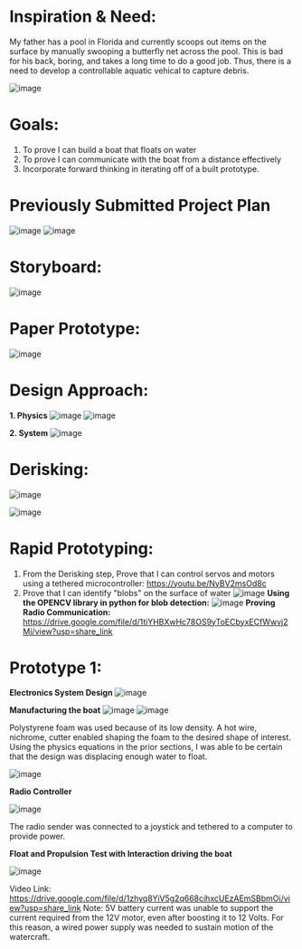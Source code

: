 # Inspiration & Need:

My father has a pool in Florida and currently scoops out items on the surface by manually swooping a butterfly net across the pool. This is bad for his back, boring, and takes a long time to do a good job. Thus, there is a need to develop a controllable aquatic vehical to capture debris.

![image](https://user-images.githubusercontent.com/30520534/206319954-3f09ea07-08f3-4c4a-996f-c6462ef12abf.png)

# Goals:
1. To prove I can build a boat that floats on water
2. To prove I can communicate with the boat from a distance effectively
3. Incorporate forward thinking in iterating off of a built prototype. 

# Previously Submitted Project Plan
![image](https://user-images.githubusercontent.com/30520534/206780269-684acab9-24ee-4d10-9673-7a4d53f5cd89.png)
![image](https://user-images.githubusercontent.com/30520534/206780281-22ff919f-d667-4ef0-816d-4c10e1fd4ee2.png)


# Storyboard: 

![image](https://user-images.githubusercontent.com/30520534/206777969-39ca0333-7100-4325-94bc-3046b0f46487.png)

# Paper Prototype:

![image](https://user-images.githubusercontent.com/30520534/206779013-293d5c9e-f886-4e6e-bcad-64fa8a5e06e3.png)


# Design Approach:
**1. Physics**
![image](https://user-images.githubusercontent.com/30520534/206320059-0dcfddd6-a985-4594-ab5c-49d9ea87beb4.png)
![image](https://user-images.githubusercontent.com/30520534/206320071-85f08ea9-19ed-47cb-a18b-0a6a8e83e5c4.png)

**2. System**
![image](https://user-images.githubusercontent.com/30520534/206320134-90b65567-e11b-4768-adab-516de3347409.png)

# Derisking: 
![image](https://user-images.githubusercontent.com/30520534/206320264-6dc306fc-7e7d-49b7-b33f-ade6b398fb12.png)

![image](https://user-images.githubusercontent.com/30520534/206320280-11366dbb-e6ac-42ab-9d4a-5dae17e665ac.png)

# Rapid Prototyping:
1. From the Derisking step, Prove that I can control servos and motors using a tethered microcontroller: https://youtu.be/NyBV2msOd8c 
2. Prove that I can identify "blobs" on the surface of water
![image](https://user-images.githubusercontent.com/30520534/206321396-904bf5ce-d0db-4e0e-a1ee-044af769cd89.png)
**Using the OPENCV library in python for blob detection:**
![image](https://user-images.githubusercontent.com/30520534/206325947-648905d3-6feb-4661-80c4-e835f8a0b031.png)
**Proving Radio Communication:** https://drive.google.com/file/d/1tiYHBXwHc78OS9yToECbyxECfWwvj2Mj/view?usp=share_link

# Prototype 1:
**Electronics System Design**
![image](https://user-images.githubusercontent.com/30520534/206327584-f6b07bae-854b-4a17-9e16-181b0bcaea04.png)

**Manufacturing the boat**
![image](https://user-images.githubusercontent.com/30520534/206772924-91cdfa04-8836-4121-8a72-7db9de4de1a1.png)
![image](https://user-images.githubusercontent.com/30520534/206773780-bdb47093-72cb-4a48-8853-9e2edc817609.png)

Polystyrene foam was used because of its low density. A hot wire, nichrome, cutter enabled shaping the foam to the desired shape of interest. Using the physics equations in the prior sections, I was able to be certain that the design was displacing enough water to float. 

![image](https://user-images.githubusercontent.com/30520534/206773600-03d9478c-c211-4618-8c37-084a6fbad567.png)

**Radio Controller** 

![image](https://user-images.githubusercontent.com/30520534/206774214-4cb8b398-20e4-4ffe-a4eb-f0a64bd303ba.png)

The radio sender was connected to a joystick and tethered to a computer to provide power. 

**Float and Propulsion Test with Interaction driving the boat**

![image](https://user-images.githubusercontent.com/30520534/206770511-b0af42a3-6034-4830-80ae-8aa322c970f9.png)


Video Link: https://drive.google.com/file/d/1zhyq8YiV5g2q668cihxcUEzAEmSBbmOi/view?usp=share_link
Note: 5V battery current was unable to support the current required from the 12V motor, even after boosting it to 12 Volts. For this reason, a wired power supply was needed to sustain motion of the watercraft.
